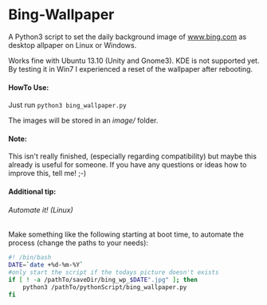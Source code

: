 Bing-Wallpaper
==============

A Python3 script to set the daily background image of www.bing.com as desktop allpaper on Linux or Windows.

Works fine with Ubuntu 13.10 (Unity and Gnome3).
KDE is not supported yet.
By testing it in Win7 I experienced a reset of the wallpaper after rebooting.


#### HowTo Use:

Just run ```python3 bing_wallpaper.py```
 

The images will be stored in an _image/_ folder.


#### Note:
This isn't really finished, (especially regarding compatibility) but maybe this already is useful for someone.
If you have any questions or ideas how to improve this, tell me! ;-)


#### Additional tip:
###### Automate it! (Linux) 
Make something like the following starting at boot time, to automate the process (change the paths to your needs):

```bash
#! /bin/bash
DATE=`date +%d-%m-%Y`
#only start the script if the todays picture doesn't exists
if [ ! -a /pathTo/saveDir/bing_wp_$DATE".jpg" ]; then
	python3 /pathTo/pythonScript/bing_wallpaper.py
fi
```

